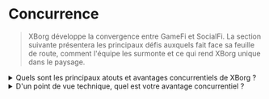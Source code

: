 # Concurrence

> XBorg développe la convergence entre GameFi et SocialFi. La section suivante présentera les principaux défis auxquels fait face sa feuille de route, comment l'équipe les surmonte et ce qui rend XBorg unique dans le paysage.

<details>

<summary>Quels sont les principaux atouts et avantages concurrentiels de XBorg ?</summary>

**Réseau**

La croissance et l'expansion de XBorg sont alimentées par un réseau de conseillers et d'investisseurs influents dans l'industrie du jeu et de l'esport. XBorg Ventures s'appuie sur ce réseau en mettant l'équipe en relation avec les principales blockchains et les développeurs de jeux, leur permettant de créer des produits innovants et passionnants.

#### Communauté

La communauté XBorg compte plus de 10 000 joueurs, créateurs et investisseurs GameFi actifs. Le conseil et le système de gouvernance incluent certains des esprits les plus brillants de Web3, garantissant que XBorg est toujours à la pointe de la technologie du jeu.

#### Esport et légitimité

En tant qu'organisation d'esport Web3 leader, XBorg est sponsorisé par Brave Software et classé numéro un dans les titres d'esport Web3 les plus compétitifs. XBorg est responsable de la création de la Xtreme Championship Series (XCS), la première et la plus grande ligue d'esport Web3 jamais créée.

#### SwissBorg

XBorg est également soutenu par SwissBorg, une startup qui compte déjà 700 000 utilisateurs. En étroite collaboration avec les cadres supérieurs, SwissBorg aide à la feuille de route, à l'exécution des produits et au réseautage. XBorg doit une grande partie de son succès au soutien et aux conseils de SwissBorg.

</details>

<details>

<summary>D'un point de vue technique, quel est votre avantage concurrentiel ?</summary>

D'un point de vue technologique, la mise en place d'un réseau de références dans le domaine du jeu est une innovation véritablement distinctive. Cependant, elle est similaire au protocole Lens, qui utilise des données sociales pour construire un réseau. Notre plateforme, en revanche, exploite les données de jeu pour établir un réseau de données spécifique au jeu. Alors que d'autres initiatives, telles que Galxe, se sont concentrées sur la construction d'un réseau de références, elles n'ont pas la même focalisation dédiée au jeu.

Nos avancées technologiques peuvent être attribuées à notre intégration habile des données de jeu via différentes plateformes de distribution (y compris, mais sans s'y limiter, Steam, FaceIt et Riot Games) et à la création d'intégrations d'API personnalisées avec les jeux. Pour différencier davantage notre plateforme, nous avons développé des applications propriétaires sur le réseau, telles que l'application d'engagement des fans, les communautés de jeu décentralisées et le soulbound launchpad, contribuant à notre réseau de références unique.

</details>